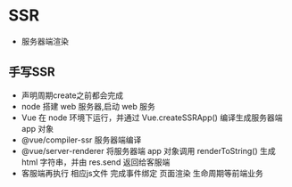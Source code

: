 # SSR
- 服务器端渲染

## 手写SSR
- 声明周期create之前都会完成
- node 搭建 web 服务器,启动 web 服务
- Vue 在 node 环境下运行，并通过 Vue.createSSRApp() 编译生成服务器端 app 对象
- @vue/compiler-ssr 服务器端编译
- @vue/server-renderer 将服务器端 app 对象调用 renderToString() 生成 html 字符串，并由 res.send 返回给客服端
- 客服端再执行 相应js文件 完成事件绑定 页面渲染 生命周期等前端业务
